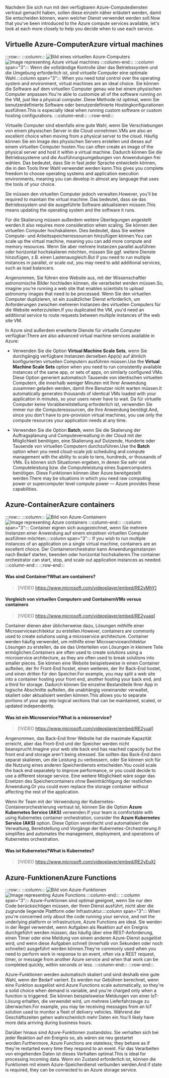 <span data-ttu-id="9e3a3-101">Nachdem Sie sich nun mit den verfügbaren Azure-Computediensten vertraut gemacht haben, sollen diese einzeln näher erläutert werden, damit Sie entscheiden können, wann welcher Dienst verwendet werden soll.</span><span class="sxs-lookup"><span data-stu-id="9e3a3-101">Now that you've been introduced to the Azure compute services available, let's look at each more closely to help you decide when to use each service.</span></span>

## <a name="azure-virtual-machines"></a><span data-ttu-id="9e3a3-102">Virtuelle Azure-Computer</span><span class="sxs-lookup"><span data-stu-id="9e3a3-102">Azure virtual machines</span></span>

:::row:::
  :::column:::
    <span data-ttu-id="9e3a3-103">![Bild eines virtuellen Azure-Computers](../media/3-azure-vms.png)</span><span class="sxs-lookup"><span data-stu-id="9e3a3-103">![Image representing Azure virtual machines](../media/3-azure-vms.png)</span></span>
  :::column-end:::
  <span data-ttu-id="9e3a3-104">:::column span="3"::: Wenn die vollständige Kontrolle über das Betriebssystem und die Umgebung erforderlich ist, sind virtuelle Computer eine optimale Wahl.</span><span class="sxs-lookup"><span data-stu-id="9e3a3-104">:::column span="3"::: When you need total control over the operating system and environment, virtual machines are an ideal choice.</span></span> <span data-ttu-id="9e3a3-105">Sie können die Software auf dem virtuellen Computer genau wie bei einem physischen Computer anpassen.</span><span class="sxs-lookup"><span data-stu-id="9e3a3-105">You're able to customize all of the software running on the VM, just like a physical computer.</span></span> <span data-ttu-id="9e3a3-106">Diese Methode ist optimal, wenn Sie benutzerdefinierte Software oder benutzerdefinierte Hostingkonfigurationen ausführen.</span><span class="sxs-lookup"><span data-stu-id="9e3a3-106">This is especially ideal when running custom software or custom hosting configurations.</span></span>
  :::column-end:::
:::row-end:::

<span data-ttu-id="9e3a3-107">Virtuelle Computer sind ebenfalls eine gute Wahl, wenn Sie Verschiebungen von einem physischen Server in die Cloud vornehmen.</span><span class="sxs-lookup"><span data-stu-id="9e3a3-107">VMs are also an excellent choice when moving from a physical server to the cloud.</span></span> <span data-ttu-id="9e3a3-108">Häufig können Sie ein Image des physischen Servers erstellen und dieses auf einem virtuellen Computer hosten.</span><span class="sxs-lookup"><span data-stu-id="9e3a3-108">You can often create an image of the physical server and host it within a virtual machine.</span></span> <span data-ttu-id="9e3a3-109">Dadurch können Sie die Betriebssysteme und die Ausführungsumgebungen von Anwendungen frei wählen. Das bedeutet, dass Sie in fast jeder Sprache entwickeln können, die in den Tools Ihrer Wahl verwendet werden kann.</span><span class="sxs-lookup"><span data-stu-id="9e3a3-109">This gives you complete freedom to choose operating systems and application execution environments, meaning you can develop in almost any language that uses the tools of your choice.</span></span>

<span data-ttu-id="9e3a3-110">Sie müssen den virtuellen Computer jedoch verwalten.</span><span class="sxs-lookup"><span data-stu-id="9e3a3-110">However, you'll be required to maintain the virtual machine.</span></span> <span data-ttu-id="9e3a3-111">Das bedeutet, dass sie das Betriebssystem und die ausgeführte Software aktualisieren müssen.</span><span class="sxs-lookup"><span data-stu-id="9e3a3-111">This means updating the operating system and the software it runs.</span></span> 

<span data-ttu-id="9e3a3-112">Für die Skalierung müssen außerdem weitere Überlegungen angestellt werden.</span><span class="sxs-lookup"><span data-stu-id="9e3a3-112">It also requires more consideration when scaling.</span></span> <span data-ttu-id="9e3a3-113">Sie können den virtuellen Computer hochskalieren. Dies bedeutet, dass Sie weitere Compute- und Arbeitsspeicherressourcen hinzufügen können.</span><span class="sxs-lookup"><span data-stu-id="9e3a3-113">You can scale up the virtual machine, meaning you can add more compute and memory resources.</span></span> <span data-ttu-id="9e3a3-114">Wenn Sie aber mehrere Instanzen parallel ausführen oder horizontal hochskalieren möchten, müssen Sie ggf. weitere Dienste hinzufügen, z.B. einen Lastenausgleich.</span><span class="sxs-lookup"><span data-stu-id="9e3a3-114">But if you need to run multiple instances in parallel, or scale out, you may need to add additional services, such as load balancers.</span></span>

<span data-ttu-id="9e3a3-115">Angenommen, Sie führen eine Website aus, mit der Wissenschaftler astronomische Bilder hochladen können, die verarbeitet werden müssen.</span><span class="sxs-lookup"><span data-stu-id="9e3a3-115">So, imagine you're running a web site that enables scientists to upload astronomy images that need to be processed.</span></span> <span data-ttu-id="9e3a3-116">Wenn Sie den virtuellen Computer duplizieren, ist ein zusätzlicher Dienst erforderlich, um Anforderungen zwischen mehreren Instanzen des virtuellen Computers für die Website weiterzuleiten.</span><span class="sxs-lookup"><span data-stu-id="9e3a3-116">If you duplicated the VM, you'd need an additional service to route requests between multiple instances of the web site VM.</span></span>

<span data-ttu-id="9e3a3-117">In Azure sind außerdem erweiterte Dienste für virtuelle Computer verfügbar:</span><span class="sxs-lookup"><span data-stu-id="9e3a3-117">There are also advanced virtual machine services available in Azure:</span></span>

- <span data-ttu-id="9e3a3-118">Verwenden Sie die Option **Virtual Machine Scale Sets**, wenn Sie durchgängig verfügbare Instanzen derselben App(s) auf ähnlich konfigurierten virtuellen Computern ausführen müssen.</span><span class="sxs-lookup"><span data-stu-id="9e3a3-118">Use the **Virtual Machine Scale Sets** option when you need to run consistently available instances of the same app, or sets of apps, on similarly configured VMs.</span></span> <span data-ttu-id="9e3a3-119">Diese Option generiert automatisch Tausende von identischen virtuellen Computern, die innerhalb weniger Minuten mit Ihrer Anwendung zusammen geladen werden, damit Ihre Benutzer nicht warten müssen.</span><span class="sxs-lookup"><span data-stu-id="9e3a3-119">It automatically generates thousands of identical VMs loaded with your application in minutes, so your users never have to wait.</span></span> <span data-ttu-id="9e3a3-120">Da für virtuelle Computer keine Vorabbereitstellung erforderlich ist, verwenden Sie immer nur die Computeressourcen, die Ihre Anwendung benötigt.</span><span class="sxs-lookup"><span data-stu-id="9e3a3-120">And, since you don't have to pre-provision virtual machines, you use only the compute resources your application needs at any time.</span></span>

- <span data-ttu-id="9e3a3-121">Verwenden Sie die Option **Batch**, wenn Sie die Skalierung der Auftragsplanung und Computeverwaltung in der Cloud mit der Möglichkeit benötigen, eine Skalierung auf Dutzende, Hunderte oder Tausende von virtuellen Computern durchzuführen.</span><span class="sxs-lookup"><span data-stu-id="9e3a3-121">Use the **Batch** option when you need cloud-scale job scheduling and compute management with the ability to scale to tens, hundreds, or thousands of VMs.</span></span> <span data-ttu-id="9e3a3-122">Es können sich Situationen ergeben, in denen Sie sehr viel Computeleistung bzw. die Computeleistung eines Supercomputers benötigen. Diese Funktionen können über Azure bereitgestellt werden.</span><span class="sxs-lookup"><span data-stu-id="9e3a3-122">There may be situations in which you need raw computing power or supercomputer level compute power &mdash; Azure provides these capabilities.</span></span>

## <a name="azure-containers"></a><span data-ttu-id="9e3a3-123">Azure-Container</span><span class="sxs-lookup"><span data-stu-id="9e3a3-123">Azure containers</span></span>

:::row:::
  :::column:::
    <span data-ttu-id="9e3a3-124">![Bild von Azure-Containern](../media/3-azure-containers.png)</span><span class="sxs-lookup"><span data-stu-id="9e3a3-124">![Image representing Azure containers](../media/3-azure-containers.png)</span></span>
  :::column-end:::
  <span data-ttu-id="9e3a3-125">:::column span="3"::: Container eignen sich ausgezeichnet, wenn Sie mehrere Instanzen einer Anwendung auf einem einzelnen virtuellen Computer ausführen möchten.</span><span class="sxs-lookup"><span data-stu-id="9e3a3-125">:::column span="3"::: If you wish to run multiple instances of an application on a single virtual machine, containers are an excellent choice.</span></span> <span data-ttu-id="9e3a3-126">Der Containerorchestrator kann Anwendungsinstanzen nach Bedarf starten, beenden oder horizontal hochskalieren.</span><span class="sxs-lookup"><span data-stu-id="9e3a3-126">The container orchestrator can start, stop, and scale out application instances as needed.</span></span>
  :::column-end:::
:::row-end:::

#### <a name="what-are-containers"></a><span data-ttu-id="9e3a3-127">Was sind Container?</span><span class="sxs-lookup"><span data-stu-id="9e3a3-127">What are containers?</span></span>

> [!VIDEO https://www.microsoft.com/videoplayer/embed/RE2yMhY]

#### <a name="vms-versus-containers"></a><span data-ttu-id="9e3a3-128">Vergleich von virtuellen Computern und Containern</span><span class="sxs-lookup"><span data-stu-id="9e3a3-128">VMs versus containers</span></span>

> [!VIDEO https://www.microsoft.com/videoplayer/embed/RE2yuaq]

<span data-ttu-id="9e3a3-129">Container dienen aber üblicherweise dazu, Lösungen mithilfe einer Microservicearchitektur zu erstellen.</span><span class="sxs-lookup"><span data-stu-id="9e3a3-129">However, containers are commonly used to create solutions using a microservice architecture.</span></span> <span data-ttu-id="9e3a3-130">Container werden häufig verwendet, um mithilfe einer Microservicearchitektur Lösungen zu erstellen, da sie das Unterteilen von Lösungen in kleinere Teile ermöglichen.</span><span class="sxs-lookup"><span data-stu-id="9e3a3-130">Containers are often used to create solutions using a microservice architecture, as they are often used to break solutions into smaller pieces.</span></span> <span data-ttu-id="9e3a3-131">Sie können eine Website beispielsweise in einen Container aufteilen, der Ihr Front-End hostet, einen weiteren, der Ihr Back-End hostet, und einen dritten für den Speicher.</span><span class="sxs-lookup"><span data-stu-id="9e3a3-131">For example, you may split a web site into a container hosting your front end, another hosting your back end, and a third for storage.</span></span> <span data-ttu-id="9e3a3-132">Dadurch können Sie einzelne Bestandteile Ihrer App in logische Abschnitte aufteilen, die unabhängig voneinander verwaltet, skaliert oder aktualisiert werden können.</span><span class="sxs-lookup"><span data-stu-id="9e3a3-132">This allows you to separate portions of your app into logical sections that can be maintained, scaled, or updated independently.</span></span>

#### <a name="what-is-a-microservice"></a><span data-ttu-id="9e3a3-133">Was ist ein Microservice?</span><span class="sxs-lookup"><span data-stu-id="9e3a3-133">What is a microservice?</span></span>

> [!VIDEO https://www.microsoft.com/videoplayer/embed/RE2yual]

<span data-ttu-id="9e3a3-134">Angenommen, das Back-End Ihrer Website hat die maximale Kapazität erreicht, aber das Front-End und der Speicher werden nicht beansprucht.</span><span class="sxs-lookup"><span data-stu-id="9e3a3-134">Imagine your web site back end has reached capacity but the front end and storage aren't being stressed.</span></span> <span data-ttu-id="9e3a3-135">Sie sollten das Back-End dann separat skalieren, um die Leistung zu verbessern, oder Sie können sich für die Nutzung eines anderen Speicherdiensts entscheiden.</span><span class="sxs-lookup"><span data-stu-id="9e3a3-135">You could scale the back end separately to improve performance, or you could decide to use a different storage service.</span></span> <span data-ttu-id="9e3a3-136">Eine weitere Möglichkeit wäre sogar das Ersetzen des Speichercontainers ohne Beeinträchtigung der restlichen Anwendung.</span><span class="sxs-lookup"><span data-stu-id="9e3a3-136">Or you could even replace the storage container without affecting the rest of the application.</span></span>

<span data-ttu-id="9e3a3-137">Wenn Ihr Team mit der Verwendung der Kubernetes-Containerorchestrierung vertraut ist, können Sie die Option **Azure Kubernetes Service (AKS)** verwenden.</span><span class="sxs-lookup"><span data-stu-id="9e3a3-137">If your team is comfortable with using Kubernetes container orchestration, consider the **Azure Kubernetes Service (AKS)** option.</span></span> <span data-ttu-id="9e3a3-138">Diese Option vereinfacht und automatisiert die Verwaltung, Bereitstellung und Vorgänge der Kubernetes-Orchestrierung.</span><span class="sxs-lookup"><span data-stu-id="9e3a3-138">It simplifies and automates the management, deployment, and operations of Kubernetes orchestration.</span></span>

#### <a name="what-is-kubernetes"></a><span data-ttu-id="9e3a3-139">Was ist Kubernetes?</span><span class="sxs-lookup"><span data-stu-id="9e3a3-139">What is Kubernetes?</span></span>

> [!VIDEO https://www.microsoft.com/videoplayer/embed/RE2yEuX]

## <a name="azure-functions"></a><span data-ttu-id="9e3a3-140">Azure-Funktionen</span><span class="sxs-lookup"><span data-stu-id="9e3a3-140">Azure Functions</span></span>

:::row:::
  :::column:::
    <span data-ttu-id="9e3a3-141">![Bild von Azure-Funktionen](../media/3-azure-functions.png)</span><span class="sxs-lookup"><span data-stu-id="9e3a3-141">![Image representing Azure Functions](../media/3-azure-functions.png)</span></span>
  :::column-end:::
  <span data-ttu-id="9e3a3-142">:::column span="3"::: Azure-Funktionen sind optimal geeignet, wenn Sie nur den Code berücksichtigen müssen, der Ihren Dienst ausführt, nicht aber die zugrunde liegende Plattform oder Infrastruktur.</span><span class="sxs-lookup"><span data-stu-id="9e3a3-142">:::column span="3"::: When you're concerned only about the code running your service, and not the underlying platform or infrastructure, Azure Functions are ideal.</span></span> <span data-ttu-id="9e3a3-143">Sie werden in der Regel verwendet, wenn Aufgaben als Reaktion auf ein Ereignis durchgeführt werden müssen, das häufig über eine REST-Anforderung, einen Timer oder eine Meldung von einem anderen Azure-Dienst ausgelöst wird, und wenn diese Aufgaben schnell (innerhalb von Sekunden oder noch schneller) ausgeführt werden können.</span><span class="sxs-lookup"><span data-stu-id="9e3a3-143">They're commonly used when you need to perform work in response to an event, often via a REST request, timer, or message from another Azure service and when that work can be completed quickly, within seconds or less.</span></span>
  :::column-end:::
:::row-end:::

<span data-ttu-id="9e3a3-144">Azure-Funktionen werden automatisch skaliert und sind deshalb eine gute Wahl, wenn der Bedarf variiert. Es werden nur Gebühren berechnet, wenn eine Funktion ausgelöst wird.</span><span class="sxs-lookup"><span data-stu-id="9e3a3-144">Azure Functions scale automatically, so they're a solid choice when demand is variable, and you're charged only when a function is triggered.</span></span> <span data-ttu-id="9e3a3-145">Sie können beispielsweise Meldungen von einer IoT-Lösung erhalten, die verwendet wird, um mehrere Lieferfahrzeuge zu überwachen.</span><span class="sxs-lookup"><span data-stu-id="9e3a3-145">For example, you may be receiving messages from an IoT solution used to monitor a fleet of delivery vehicles.</span></span> <span data-ttu-id="9e3a3-146">Während der Geschäftszeiten gehen wahrscheinlich mehr Daten ein.</span><span class="sxs-lookup"><span data-stu-id="9e3a3-146">You'll likely have more data arriving during business hours.</span></span>

<span data-ttu-id="9e3a3-147">Darüber hinaus sind Azure-Funktionen zustandslos. Sie verhalten sich bei jeder Reaktion auf ein Ereignis so, als wären sie neu gestartet worden.</span><span class="sxs-lookup"><span data-stu-id="9e3a3-147">Furthermore, Azure Functions are stateless; they behave as if they're restarted every time they respond to an event.</span></span> <span data-ttu-id="9e3a3-148">Für das Verarbeiten von eingehenden Daten ist dieses Verhalten optimal.</span><span class="sxs-lookup"><span data-stu-id="9e3a3-148">This is ideal for processing incoming data.</span></span> <span data-ttu-id="9e3a3-149">Wenn ein Zustand erforderlich ist, können die Funktionen mit einem Azure-Speicherdienst verbunden werden.</span><span class="sxs-lookup"><span data-stu-id="9e3a3-149">And if state is required, they can be connected to an Azure storage service.</span></span>
